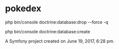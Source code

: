 pokedex
=======

php bin/console doctrine:database:drop --force -q

php bin/console doctrine:database:create

A Symfony project created on June 19, 2017, 6:28 pm.
